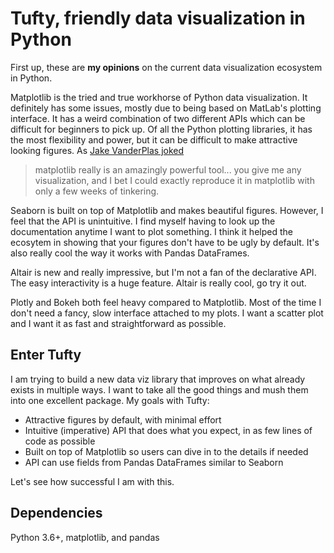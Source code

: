# Tufty, friendly data visualization in Python

First up, these are **my opinions** on the current data visualization ecosystem in Python.

Matplotlib is the tried and true workhorse of Python data visualization. It definitely has some issues, mostly due to being based on MatLab's plotting interface. It has a weird combination of two different APIs which can be difficult for beginners to pick up. Of all the Python plotting libraries, it has the most flexibility and power, but it can be difficult to make attractive looking figures. As [Jake VanderPlas joked](https://twitter.com/jakevdp/status/964515238702755841?s=20)
> matplotlib really is an amazingly powerful tool... you give me any visualization, and I bet I could exactly reproduce it in matplotlib with only a few weeks of tinkering.

Seaborn is built on top of Matplotlib and makes beautiful figures. However, I feel that the API is unintuitive. I find myself having to look up the documentation anytime I want to plot something. I think it helped the ecosytem in showing that your figures don't have to be ugly by default. It's also really cool the way it works with Pandas DataFrames.

Altair is new and really impressive, but I'm not a fan of the declarative API. The easy interactivity is a huge feature. Altair is really cool, go try it out.

Plotly and Bokeh both feel heavy compared to Matplotlib. Most of the time I don't need a fancy, slow interface attached to my plots. I want a scatter plot and I want it as fast and straightforward as possible.

## Enter Tufty

I am trying to build a new data viz library that improves on what already exists in multiple ways. I want to take all the good things and mush them into one excellent package. My goals with Tufty:

- Attractive figures by default, with minimal effort
- Intuitive (imperative) API that does what you expect, in as few lines of code as possible
- Built on top of Matplotlib so users can dive in to the details if needed 
- API can use fields from Pandas DataFrames similar to Seaborn

Let's see how successful I am with this.

## Dependencies

Python 3.6+, matplotlib, and pandas